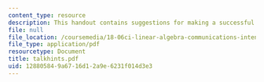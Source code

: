 ```yaml
---
content_type: resource
description: This handout contains suggestions for making a successful class presentation.
file: null
file_location: /coursemedia/18-06ci-linear-algebra-communications-intensive-spring-2004/128805849a6716d12a9e6231f014d3e3_talkhints.pdf
file_type: application/pdf
resourcetype: Document
title: talkhints.pdf
uid: 12880584-9a67-16d1-2a9e-6231f014d3e3
---
```


